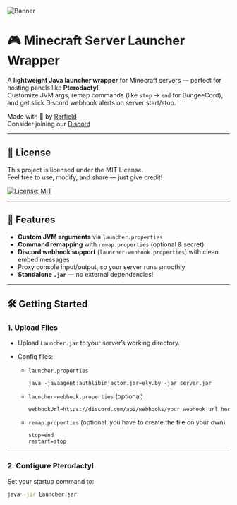 ![Banner](https://github.com/user-attachments/assets/5aadc164-ee91-4ad5-92f9-275d80bacb84)

# 🎮 Minecraft Server Launcher Wrapper

A **lightweight Java launcher wrapper** for Minecraft servers — perfect for hosting panels like **Pterodactyl**!  
Customize JVM args, remap commands (like `stop` → `end` for BungeeCord), and get slick Discord webhook alerts on server start/stop.

Made with 💖 by [Rarfield](https://youtube.com/@Rarfield)  
Consider joining our [Discord](https://discord.gg/3BGG8tcvVR)

---

## 📜 License 

This project is licensed under the MIT License.  
Feel free to use, modify, and share — just give credit!

[![License: MIT](https://img.shields.io/badge/License-MIT-yellow.svg)](https://opensource.org/licenses/MIT)

---

## 🚀 Features

- **Custom JVM arguments** via `launcher.properties`  
- **Command remapping** with `remap.properties` (optional & secret)  
- **Discord webhook support** (`launcher-webhook.properties`) with clean embed messages  
- Proxy console input/output, so your server runs smoothly  
- **Standalone `.jar`** — no external dependencies!

---

## 🛠 Getting Started

### 1. Upload Files

- Upload `Launcher.jar` to your server’s working directory.  
- Config files:  

  - `launcher.properties`  
    ```properties
    java -javaagent:authlibinjector.jar=ely.by -jar server.jar
    ```

  - `launcher-webhook.properties` (optional)  
    ```properties
    webhookUrl=https://discord.com/api/webhooks/your_webhook_url_here
    ```

  - `remap.properties` (optional, you have to create the file on your own)  
    ```properties
    stop=end
    restart=stop
    ```

---

### 2. Configure Pterodactyl

Set your startup command to:  
```bash
java -jar Launcher.jar
```

